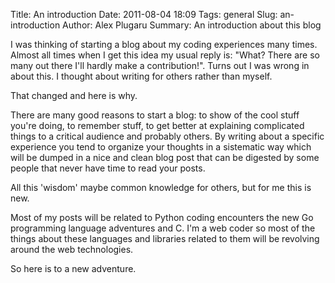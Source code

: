 Title: An introduction
Date: 2011-08-04 18:09
Tags: general
Slug: an-introduction
Author: Alex Plugaru
Summary: An introduction about this blog

I was thinking of starting a blog about my coding experiences many times. Almost all times when I get this idea my usual reply is: "What? There are so many out there I'll hardly make a contribution!". Turns out I was wrong in about this. I thought about writing for others rather than myself.

That changed and here is why.

There are many good reasons to start a blog: to show of the cool stuff you're doing, to remember stuff, to get better at explaining complicated things to a critical audience and probably others. By writing about a specific experience you tend to organize your thoughts in a sistematic way which will be dumped in a nice and clean blog post that can be digested by some people that never have time to read your posts.

All this 'wisdom' maybe common knowledge for others, but for me this is new.

Most of my posts will be related to Python coding encounters the new Go programming language adventures and C. I'm a web coder so most of the things about these languages and libraries related to them will be revolving around the web technologies.

So here is to a new adventure.
